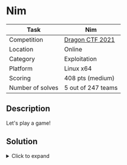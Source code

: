 # Nim

| Task             | Nim                        |
|------------------|----------------------------|
| Competition      | [Dragon CTF 2021](https://ctftime.org/event/1457) |
| Location         | Online                     |
| Category         | Exploitation               |
| Platform         | Linux x64                  |
| Scoring          | 408 pts (medium)           |
| Number of solves | 5 out of 247 teams         |

## Description

Let's play a game!

## Solution

<details><summary>Click to expand</summary>
<p>

The task is a x64 ELF file with all mitigations enabled (NX, PIE, RELRO etc.) and it implements the [Nim](https://en.wikipedia.org/wiki/Nim) game in a player vs dealer (computer) mode. It is designed to highlight the fact that in modern versions of clang for x64 targets, the 7th and further function arguments (i.e. ones passed through the stack) are not copied below local buffers, which makes them subject to potential corruption via buffer overflows.

The two vulnerabilities are:

1. Using the address of libc's `rand` as the seed for the internal PRNG state.
2. A continuous stack-based buffer overflow with 32-bit increments, triggered during the initialization of Nim heap sizes.

The second bug can be used to establish a 32-bit write-what-where primitive while saving the player's high score to the (overwritten) pointer passed through the 8th function argument. Immediately following this write, the program detects the corrupted cookie and calls `__stack_chk_fail`. Further down in `__fortify_fail` -> `__libc_message`, the code uses unprotected, writable .got pointers to `strchrnul`, `strlen` and `mempcpy`. If the previous write-what-where condition was used to overwrite either of these pointers, the control flow can be redirected to any address with the same upper 32 bits as the libc base.

The full exploitation process is as follows:

1. Start the game and calculate the full 64-bit address of `rand` based on the first two Nim heap sizes generated by the program's PRNG. This both leaks the address of libc, and exposes the internal state of the generator. From this point, we can predict all future heap sizes.
2. Win several games against the dealer, until the score reaches the desired "what" value in the arbitrary write primitive. This is possible by carefully choosing the heap sizes to put the dealer in a losing starting position, and then playing the winning strategy for the game.
3. Trigger the stack buffer overflow to set up the "write" part (libc .got section address), and leave the game. This performs the single controlled write, goes to `__stack_chk_fail`, and eventually calls our controlled address.
4. At this point, a one-gadget ROP, a stack pivot + a full ROP, or some other technique can be used to get code execution and read the flag.

</p>
</details>
